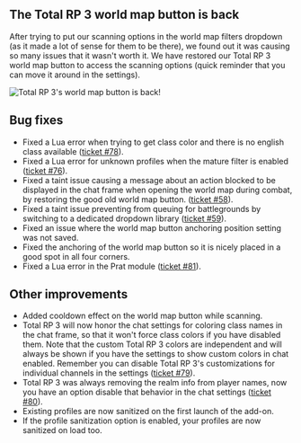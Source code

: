 ## The Total RP 3 world map button is back

After trying to put our scanning options in the world map filters dropdown (as it made a lot of sense for them to be there), we found out it was causing so many issues that it wasn't worth it. We have restored our Total RP 3 world map button to access the scanning options (quick reminder that you can move it around in the settings).

![Total RP 3's world map button is back!](https://totalrp3.info/documentation/changelogs/1_0_map_button.jpg)

## Bug fixes

- Fixed a Lua error when trying to get class color and there is no english class available ([ticket #78](https://wow.curseforge.com/projects/total-rp-3/issues/78)).
- Fixed a Lua error for unknown profiles when the mature filter is enabled ([ticket #76](https://wow.curseforge.com/projects/total-rp-3/issues/76)).
- Fixed a taint issue causing a message about an action blocked to be displayed in the chat frame when opening the world map during combat, by restoring the good old world map button. ([ticket #58](https://wow.curseforge.com/projects/total-rp-3/issues/58)).
- Fixed a taint issue preventing from queuing for battlegrounds by switching to a dedicated dropdown library ([ticket #59](https://wow.curseforge.com/projects/total-rp-3/issues/59)).
- Fixed an issue where the world map button anchoring position setting was not saved.
- Fixed the anchoring of the world map button so it is nicely placed in a good spot in all four corners.
- Fixed a Lua error in the Prat module ([ticket #81](https://wow.curseforge.com/projects/total-rp-3/issues/81)).

## Other improvements

- Added cooldown effect on the world map button while scanning.
- Total RP 3 will now honor the chat settings for coloring class names in the chat frame, so that it won't force class colors if you have disabled them. Note that the custom Total RP 3 colors are independent and will always be shown if you have the settings to show custom colors in chat enabled. Remember you can disable Total RP 3's customizations for individual channels in the settings ([ticket #79](https://wow.curseforge.com/projects/total-rp-3/issues/79)).
- Total RP 3 was always removing the realm info from player names, now you have an option disable that behavior in the chat settings ([ticket #80](https://wow.curseforge.com/projects/total-rp-3/issues/80)).
- Existing profiles are now sanitized on the first launch of the add-on.
- If the profile sanitization option is enabled, your profiles are now sanitized on load too.